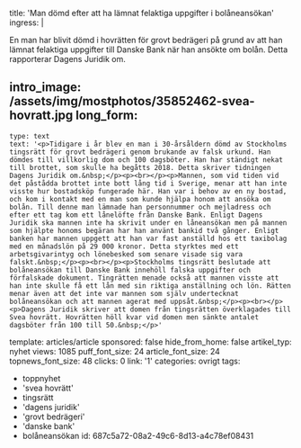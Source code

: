 title: 'Man dömd efter att ha lämnat felaktiga uppgifter i bolåneansökan'
ingress: |
  <p>En man har blivit dömd i hovrätten för grovt bedrägeri på grund av att han lämnat felaktiga uppgifter till Danske Bank när han ansökte om bolån. Detta rapporterar Dagens Juridik om.
  </p>
  
intro_image: /assets/img/mostphotos/35852462-svea-hovratt.jpg
long_form:
  -
    type: text
    text: '<p>Tidigare i år blev en man i 30-årsåldern dömd av Stockholms tingsrätt för grovt bedrägeri genom brukande av falsk urkund. Han dömdes till villkorlig dom och 100 dagsböter. Han har ständigt nekat till brottet, som skulle ha begåtts 2018. Detta skriver tidningen Dagens Juridik om.&nbsp;</p><p><br></p><p>Mannen, som vid tiden vid det påstådda brottet inte bott lång tid i Sverige, menar att han inte visste hur bostadsköp fungerade här. Han var i behov av en ny bostad, och kom i kontakt med en man som kunde hjälpa honom att ansöka om bolån. Till denne man lämnade han personnummer och mejladress och efter ett tag kom ett lånelöfte från Danske Bank. Enligt Dagens Juridik ska mannen inte ha skrivit under en låneansökan men på mannen som hjälpte honoms begäran har han använt bankid två gånger. Enligt banken har mannen uppgett att han var fast anställd hos ett taxibolag med en månadslön på 29 000 kronor. Detta styrktes med ett arbetsgivarintyg och lönebesked som senare visade sig vara falskt.&nbsp;</p><p><br></p><p>Stockholms tingsrätt beslutade att bolåneansökan till Danske Bank innehöll falska uppgifter och förfalskade dokument. Tingrätten menade också att mannen visste att han inte skulle få ett lån med sin riktiga anställning och lön. Rätten menar även att det inte var mannen som själv undertecknat bolåneansökan och att mannen agerat med uppsåt.&nbsp;</p><p><br></p><p>Dagens Juridik skriver att domen från tingsrätten överklagades till Svea hovrätt. Hovrätten höll kvar vid domen men sänkte antalet dagsböter från 100 till 50.&nbsp;</p>'
template: articles/article
sponsored: false
hide_from_home: false
artikel_typ: nyhet
views: 1085
puff_font_size: 24
article_font_size: 24
topnews_font_size: 48
clicks: 0
link: '1'
categories: ovrigt
tags:
  - toppnyhet
  - 'svea hovrätt'
  - tingsrätt
  - 'dagens juridik'
  - 'grovt bedrägeri'
  - 'danske bank'
  - bolåneansökan
id: 687c5a72-08a2-49c6-8d13-a4c78ef08431
